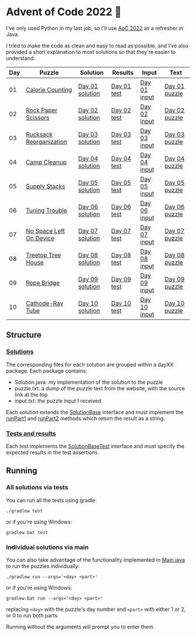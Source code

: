 # Advent of Code 2022 :christmas_tree:

I've only used Python in my last job, so I'll use [AoC 2022](http://adventofcode.com/2022) as a refresher in Java.

I tried to make the code as clean and easy to read as possible, and I've also provided a short explanation to most solutions so that they're easier to understand.

| Day | Puzzle                                                         | Solution                                                                   | Results                                                                    | Input                                                               | Text                                                                  |
|-----|----------------------------------------------------------------|----------------------------------------------------------------------------|----------------------------------------------------------------------------|---------------------------------------------------------------------|-----------------------------------------------------------------------|
| 01  | [Calorie Counting](https://adventofcode.com/2022/day/1)        | [Day 01 solution](/src/main/java/com/shnako/solutions/day01/Solution.java) | [Day 01 test](/src/test/java/com/shnako/solutions/day01/SolutionTest.java) | [Day 01 input](/src/main/java/com/shnako/solutions/day01/input.txt) | [Day 01 puzzle](/src/main/java/com/shnako/solutions/day01/puzzle.txt) |
| 02  | [Rock Paper Scissors](https://adventofcode.com/2022/day/2)     | [Day 02 solution](/src/main/java/com/shnako/solutions/day02/Solution.java) | [Day 02 test](/src/test/java/com/shnako/solutions/day02/SolutionTest.java) | [Day 02 input](/src/main/java/com/shnako/solutions/day02/input.txt) | [Day 02 puzzle](/src/main/java/com/shnako/solutions/day02/puzzle.txt) |
| 03  | [Rucksack Reorganization](https://adventofcode.com/2022/day/3) | [Day 03 solution](/src/main/java/com/shnako/solutions/day03/Solution.java) | [Day 03 test](/src/test/java/com/shnako/solutions/day03/SolutionTest.java) | [Day 03 input](/src/main/java/com/shnako/solutions/day03/input.txt) | [Day 03 puzzle](/src/main/java/com/shnako/solutions/day03/puzzle.txt) |
| 04  | [Camp Cleanup](https://adventofcode.com/2022/day/4)            | [Day 04 solution](/src/main/java/com/shnako/solutions/day04/Solution.java) | [Day 04 test](/src/test/java/com/shnako/solutions/day04/SolutionTest.java) | [Day 04 input](/src/main/java/com/shnako/solutions/day04/input.txt) | [Day 04 puzzle](/src/main/java/com/shnako/solutions/day04/puzzle.txt) |
| 05  | [Supply Stacks](https://adventofcode.com/2022/day/5)           | [Day 05 solution](/src/main/java/com/shnako/solutions/day05/Solution.java) | [Day 05 test](/src/test/java/com/shnako/solutions/day05/SolutionTest.java) | [Day 05 input](/src/main/java/com/shnako/solutions/day05/input.txt) | [Day 05 puzzle](/src/main/java/com/shnako/solutions/day05/puzzle.txt) |
| 06  | [Tuning Trouble](https://adventofcode.com/2022/day/6)          | [Day 06 solution](/src/main/java/com/shnako/solutions/day06/Solution.java) | [Day 06 test](/src/test/java/com/shnako/solutions/day06/SolutionTest.java) | [Day 06 input](/src/main/java/com/shnako/solutions/day06/input.txt) | [Day 06 puzzle](/src/main/java/com/shnako/solutions/day06/puzzle.txt) |
| 07  | [No Space Left On Device](https://adventofcode.com/2022/day/7) | [Day 07 solution](/src/main/java/com/shnako/solutions/day07/Solution.java) | [Day 07 test](/src/test/java/com/shnako/solutions/day07/SolutionTest.java) | [Day 07 input](/src/main/java/com/shnako/solutions/day07/input.txt) | [Day 07 puzzle](/src/main/java/com/shnako/solutions/day07/puzzle.txt) |
| 08  | [Treetop Tree House](https://adventofcode.com/2022/day/8)      | [Day 08 solution](/src/main/java/com/shnako/solutions/day08/Solution.java) | [Day 08 test](/src/test/java/com/shnako/solutions/day08/SolutionTest.java) | [Day 08 input](/src/main/java/com/shnako/solutions/day08/input.txt) | [Day 08 puzzle](/src/main/java/com/shnako/solutions/day08/puzzle.txt) |
| 09  | [Rope Bridge](https://adventofcode.com/2022/day/9)             | [Day 09 solution](/src/main/java/com/shnako/solutions/day09/Solution.java) | [Day 09 test](/src/test/java/com/shnako/solutions/day09/SolutionTest.java) | [Day 09 input](/src/main/java/com/shnako/solutions/day09/input.txt) | [Day 09 puzzle](/src/main/java/com/shnako/solutions/day09/puzzle.txt) |
| 10  | [Cathode-Ray Tube](https://adventofcode.com/2022/day/10)       | [Day 10 solution](/src/main/java/com/shnako/solutions/day10/Solution.java) | [Day 10 test](/src/test/java/com/shnako/solutions/day10/SolutionTest.java) | [Day 10 input](/src/main/java/com/shnako/solutions/day10/input.txt) | [Day 10 puzzle](/src/main/java/com/shnako/solutions/day10/puzzle.txt) |

## Structure

### [Solutions](/src/main/java/com/shnako/solutions)
The corresponding files for each solution are grouped within a dayXX package. Each package contains:
- Solution.java: my implementation of the solution to the puzzle
- puzzle.txt: a dump of the puzzle text from the website, with the source link at the top
- input.txt: the puzzle input I received

Each solution extends the [SolutionBase](/src/main/java/com/shnako/solutions/SolutionBase.java) interface and must implement the [runPart1](/src/main/java/com/shnako/solutions/SolutionBase.java#L6) and [runPart2](/src/main/java/com/shnako/solutions/SolutionBase.java#L8) methods which return the result as a string.

### [Tests and results](/src/test/java/com/shnako/solutions)
Each test implements the [SolutionBaseTest](/src/test/java/com/shnako/SolutionBaseTest.java) interface and must specify the expected results in the test assertions.

## Running

### All solutions via tests
You can run all the tests using gradle:

    ./gradlew test

or if you're using Windows:

    gradlew.bat test

### Individual solutions via main
You can also take advantage of the functionality implemented in [Main.java](/src/main/java/com/shnako/Main.java) to run the puzzles individually:

    ./gradlew run --args='<day> <part>'

or if you're using Windows:

    gradlew.bat run --args="<day> <part>"

replacing `<day>` with the puzzle's day number and `<part>` with either 1 or 2, or 0 to run both parts.

Running without the arguments will prompt you to enter them.